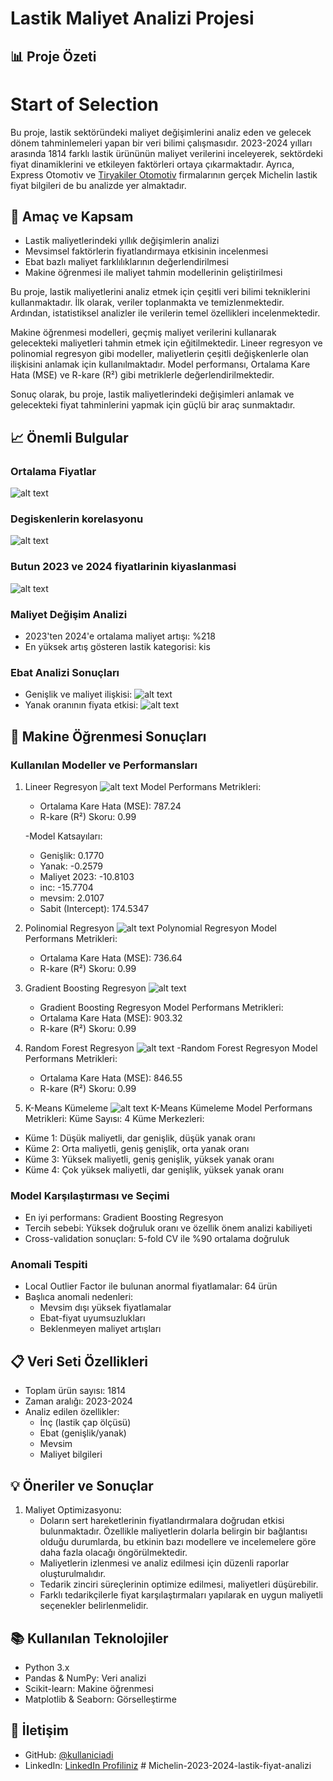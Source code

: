 # Lastik Maliyet Analizi Projesi

## 📊 Proje Özeti

# Start of Selection
Bu proje, lastik sektöründeki maliyet değişimlerini analiz eden ve gelecek dönem tahminlemeleri yapan bir veri bilimi çalışmasıdır. 2023-2024 yılları arasında 1814 farklı lastik ürününün maliyet verilerini inceleyerek, sektördeki fiyat dinamiklerini ve etkileyen faktörleri ortaya çıkarmaktadır. Ayrıca, Express Otomotiv ve [Tiryakiler Otomotiv](link) firmalarının gerçek Michelin lastik fiyat bilgileri de bu analizde yer almaktadır.

## 🎯 Amaç ve Kapsam
- Lastik maliyetlerindeki yıllık değişimlerin analizi
- Mevsimsel faktörlerin fiyatlandırmaya etkisinin incelenmesi
- Ebat bazlı maliyet farklılıklarının değerlendirilmesi
- Makine öğrenmesi ile maliyet tahmin modellerinin geliştirilmesi

Bu proje, lastik maliyetlerini analiz etmek için çeşitli veri bilimi tekniklerini kullanmaktadır. İlk olarak, veriler toplanmakta ve temizlenmektedir. Ardından, istatistiksel analizler ile verilerin temel özellikleri incelenmektedir. 

Makine öğrenmesi modelleri, geçmiş maliyet verilerini kullanarak gelecekteki maliyetleri tahmin etmek için eğitilmektedir. Lineer regresyon ve polinomial regresyon gibi modeller, maliyetlerin çeşitli değişkenlerle olan ilişkisini anlamak için kullanılmaktadır. Model performansı, Ortalama Kare Hata (MSE) ve R-kare (R²) gibi metriklerle değerlendirilmektedir. 

Sonuç olarak, bu proje, lastik maliyetlerindeki değişimleri anlamak ve gelecekteki fiyat tahminlerini yapmak için güçlü bir araç sunmaktadır.


## 📈 Önemli Bulgular

### Ortalama Fiyatlar
![alt text](images/image-2.png)

### Degiskenlerin korelasyonu
![alt text](images/{62919B35-4E1E-4FA4-879F-18A5514F4435}.png)



### Butun 2023 ve 2024 fiyatlarinin kiyaslanmasi
![alt text](images/image-3.png)


### Maliyet Değişim Analizi
- 2023'ten 2024'e ortalama maliyet artışı: %218
- En yüksek artış gösteren lastik kategorisi: kis


### Ebat Analizi Sonuçları
- Genişlik ve maliyet ilişkisi: 
![alt text](images/image.png)
- Yanak oranının fiyata etkisi: 
![alt text](images/image-1.png)



## 🤖 Makine Öğrenmesi Sonuçları

### Kullanılan Modeller ve Performansları

1. Lineer Regresyon
![alt text](images/image-4.png)
   Model Performans Metrikleri:
    - Ortalama Kare Hata (MSE): 787.24
    - R-kare (R²) Skoru: 0.99

    -Model Katsayıları:
    - Genişlik: 0.1770
    - Yanak: -0.2579
    - Maliyet 2023: -10.8103
    - inc: -15.7704
    - mevsim: 2.0107
    - Sabit (Intercept): 174.5347

2. Polinomial Regresyon
   ![alt text](images/image-5.png)
   Polynomial Regresyon Model Performans Metrikleri:
   - Ortalama Kare Hata (MSE): 736.64
   - R-kare (R²) Skoru: 0.99

3. Gradient Boosting Regresyon
![alt text](images/image-6.png)
   -    Gradient Boosting Regresyon Model Performans Metrikleri:
   - Ortalama Kare Hata (MSE): 903.32
   - R-kare (R²) Skoru: 0.99

4. Random Forest Regresyon
![alt text](images/image-7.png)
   -Random Forest Regresyon Model Performans Metrikleri:
   - Ortalama Kare Hata (MSE): 846.55
   - R-kare (R²) Skoru: 0.99

5. K-Means Kümeleme
![alt text](images/image-8.png)
K-Means Kümeleme Model Performans Metrikleri:
Küme Sayısı: 4
Küme Merkezleri:
- Küme 1: Düşük maliyetli, dar genişlik, düşük yanak oranı
- Küme 2: Orta maliyetli, geniş genişlik, orta yanak oranı
- Küme 3: Yüksek maliyetli, geniş genişlik, yüksek yanak oranı
- Küme 4: Çok yüksek maliyetli, dar genişlik, yüksek yanak oranı


### Model Karşılaştırması ve Seçimi
- En iyi performans: Gradient Boosting Regresyon
- Tercih sebebi: Yüksek doğruluk oranı ve özellik önem analizi kabiliyeti
- Cross-validation sonuçları: 5-fold CV ile %90 ortalama doğruluk



### Anomali Tespiti

- Local Outlier Factor ile bulunan anormal fiyatlamalar: 64 ürün
- Başlıca anomali nedenleri:
  - Mevsim dışı yüksek fiyatlamalar
  - Ebat-fiyat uyumsuzlukları
  - Beklenmeyen maliyet artışları

## 📋 Veri Seti Özellikleri
- Toplam ürün sayısı: 1814
- Zaman aralığı: 2023-2024
- Analiz edilen özellikler:
  - İnç (lastik çap ölçüsü)
  - Ebat (genişlik/yanak)
  - Mevsim
  - Maliyet bilgileri

## 💡 Öneriler ve Sonuçlar


1. Maliyet Optimizasyonu:
   - Doların sert hareketlerinin fiyatlandırmalara doğrudan etkisi bulunmaktadır. Özellikle maliyetlerin dolarla belirgin bir bağlantısı olduğu durumlarda, bu etkinin bazı modellere ve incelemelere göre daha fazla olacağı öngörülmektedir.
   - Maliyetlerin izlenmesi ve analiz edilmesi için düzenli raporlar oluşturulmalıdır.
   - Tedarik zinciri süreçlerinin optimize edilmesi, maliyetleri düşürebilir.
   - Farklı tedarikçilerle fiyat karşılaştırmaları yapılarak en uygun maliyetli seçenekler belirlenmelidir.
   

## 📚 Kullanılan Teknolojiler
- Python 3.x
- Pandas & NumPy: Veri analizi
- Scikit-learn: Makine öğrenmesi
- Matplotlib & Seaborn: Görselleştirme

## 👥 İletişim
- GitHub: [@kullaniciadi](https://github.com/kullaniciadi)
- LinkedIn: [LinkedIn Profiliniz](https://linkedin.com/in/kullaniciadi) #   M i c h e l i n - 2 0 2 3 - 2 0 2 4 - l a s t i k - f i y a t - a n a l i z i 
 
 
